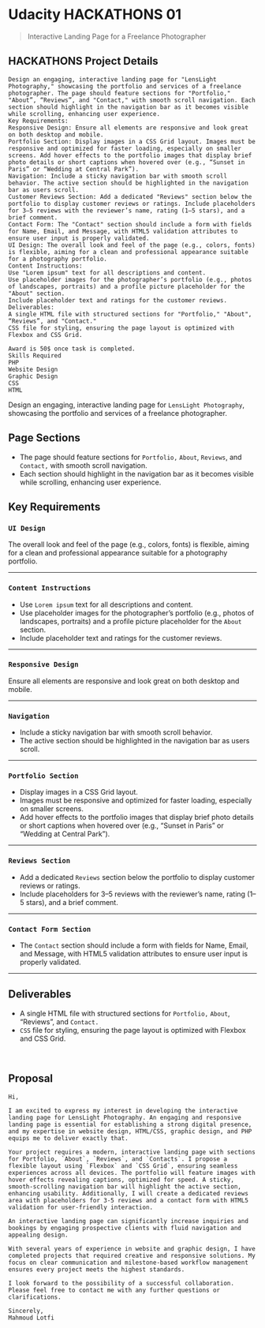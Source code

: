 # Udacity HACKATHONS 01

> Interactive Landing Page for a Freelance Photographer

## HACKATHONS Project Details

```plaintext
Design an engaging, interactive landing page for "LensLight Photography," showcasing the portfolio and services of a freelance photographer. The page should feature sections for "Portfolio," "About”, “Reviews”, and "Contact," with smooth scroll navigation. Each section should highlight in the navigation bar as it becomes visible while scrolling, enhancing user experience.
Key Requirements:
Responsive Design: Ensure all elements are responsive and look great on both desktop and mobile.
Portfolio Section: Display images in a CSS Grid layout. Images must be responsive and optimized for faster loading, especially on smaller screens. Add hover effects to the portfolio images that display brief photo details or short captions when hovered over (e.g., “Sunset in Paris” or “Wedding at Central Park”).
Navigation: Include a sticky navigation bar with smooth scroll behavior. The active section should be highlighted in the navigation bar as users scroll.
Customer Reviews Section: Add a dedicated "Reviews" section below the portfolio to display customer reviews or ratings. Include placeholders for 3–5 reviews with the reviewer’s name, rating (1–5 stars), and a brief comment.
Contact Form: The "Contact" section should include a form with fields for Name, Email, and Message, with HTML5 validation attributes to ensure user input is properly validated.
UI Design: The overall look and feel of the page (e.g., colors, fonts) is flexible, aiming for a clean and professional appearance suitable for a photography portfolio.
Content Instructions:
Use "Lorem ipsum" text for all descriptions and content.
Use placeholder images for the photographer’s portfolio (e.g., photos of landscapes, portraits) and a profile picture placeholder for the "About" section.
Include placeholder text and ratings for the customer reviews.
Deliverables:
A single HTML file with structured sections for "Portfolio," "About", “Reviews”, and "Contact."
CSS file for styling, ensuring the page layout is optimized with Flexbox and CSS Grid.

Award is 50$ once task is completed.
Skills Required
PHP
Website Design
Graphic Design
CSS
HTML
```

Design an engaging, interactive landing page for `LensLight Photography`, showcasing the portfolio and services of a freelance photographer.

## Page Sections

- The page should feature sections for `Portfolio,` `About`, `Reviews`, and `Contact,` with smooth scroll navigation.
- Each section should highlight in the navigation bar as it becomes visible while scrolling, enhancing user experience.

## Key Requirements


### `UI Design`

The overall look and feel of the page (e.g., colors, fonts) is flexible, aiming for a clean and professional appearance suitable for a photography portfolio.

---

### `Content Instructions`

- Use `Lorem ipsum` text for all descriptions and content.
- Use placeholder images for the photographer’s portfolio (e.g., photos of landscapes, portraits) and a profile picture placeholder for the `About` section.
- Include placeholder text and ratings for the customer reviews.

---

### `Responsive Design`

Ensure all elements are responsive and look great on both desktop and mobile.

---

### `Navigation`

- Include a sticky navigation bar with smooth scroll behavior.
- The active section should be highlighted in the navigation bar as users scroll.

---

### `Portfolio Section`

- Display images in a CSS Grid layout.
- Images must be responsive and optimized for faster loading, especially on smaller screens.
- Add hover effects to the portfolio images that display brief photo details or short captions when hovered over (e.g., “Sunset in Paris” or “Wedding at Central Park”).

---

### `Reviews Section`

- Add a dedicated `Reviews` section below the portfolio to display customer reviews or ratings.
- Include placeholders for 3–5 reviews with the reviewer’s name, rating (1–5 stars), and a brief comment.

---

### `Contact Form Section`

- The `Contact` section should include a form with fields for Name, Email, and Message, with HTML5 validation attributes to ensure user input is properly validated.

---

## Deliverables

- A single HTML file with structured sections for `Portfolio,` `About`, “Reviews”, and `Contact.`
- `CSS` file for styling, ensuring the page layout is optimized with Flexbox and CSS Grid.

<br>


## Proposal

```plaintext
Hi,

I am excited to express my interest in developing the interactive landing page for LensLight Photography. An engaging and responsive landing page is essential for establishing a strong digital presence, and my expertise in website design, HTML/CSS, graphic design, and PHP equips me to deliver exactly that.

Your project requires a modern, interactive landing page with sections for Portfolio, `About`, `Reviews`, and `Contacts`. I propose a flexible layout using `Flexbox` and `CSS Grid`, ensuring seamless experiences across all devices. The portfolio will feature images with hover effects revealing captions, optimized for speed. A sticky, smooth-scrolling navigation bar will highlight the active section, enhancing usability. Additionally, I will create a dedicated reviews area with placeholders for 3-5 reviews and a contact form with HTML5 validation for user-friendly interaction.

An interactive landing page can significantly increase inquiries and bookings by engaging prospective clients with fluid navigation and appealing design.

With several years of experience in website and graphic design, I have completed projects that required creative and responsive solutions. My focus on clear communication and milestone-based workflow management ensures every project meets the highest standards.

I look forward to the possibility of a successful collaboration. Please feel free to contact me with any further questions or clarifications.

Sincerely,
Mahmoud Lotfi

```